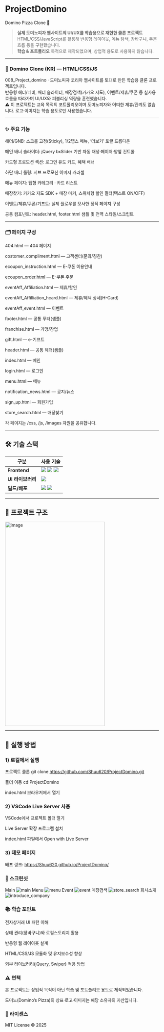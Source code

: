 # ProjectDomino
Domino Pizza Clone 🍕

> **실제 도미노피자 웹사이트의 UI/UX를 학습용으로 재현한 클론 프로젝트**  
> HTML/CSS/JavaScript를 활용해 반응형 레이아웃, 메뉴 탐색, 장바구니, 주문 흐름 등을 구현했습니다.  
> **학습 & 포트폴리오** 목적으로 제작되었으며, 상업적 용도로 사용하지 않습니다.

---

### 🍕 Domino Clone (KR) — HTML/CSS/JS

008_Project_domino · 도미노피자 코리아 웹사이트를 토대로 만든 학습용 클론 프로젝트입니다.<br>
반응형 헤더/네비, 배너 슬라이더, 매장검색(카카오 지도), 이벤트/제휴/쿠폰 등 실사용 흐름을 따라가며 UI/UX와 퍼블리싱 역량을 훈련했습니다.<br>
⚠️ 이 프로젝트는 교육 목적의 포트폴리오이며 도미노피자와 어떠한 제휴/관계도 없습니다. 로고·이미지는 학습 용도로만 사용했습니다.

---

### ✨ 주요 기능

헤더/GNB: 스크롤 고정(Sticky), 1/2뎁스 메뉴, ‘더보기’ 토글 드롭다운

메인 배너 슬라이더: jQuery bxSlider 기반 자동 재생·페이저·양옆 컨트롤

카드형 프로모션 섹션: 로그인 유도 카드, 혜택 배너

하단 배너 롤링: 서브 프로모션 이미지 캐러셀

메뉴 페이지: 탭형 카테고리 · 카드 리스트

매장찾기: 카카오 지도 SDK + 매장 마커, 스위치형 할인 필터(텍스트 ON/OFF)

이벤트/제휴/쿠폰/기프트: 실제 플로우를 모사한 정적 페이지 구성

공통 컴포넌트: header.html, footer.html 샘플 및 전역 스타일/스크립트

---

### 🗂️ 페이지 구성

404.html — 404 페이지

costomer_compliment.html — 고객센터(문의/칭찬)

ecoupon_instruction.html — E-쿠폰 이용안내

ecoupon_order.html — E-쿠폰 주문

eventAff_Affiliation.html — 제휴/할인

eventAff_Affilliation_hcard.html — 제휴/혜택 상세(H-Card)

eventAff_event.html — 이벤트

footer.html — 공통 푸터(샘플)

franchise.html — 가맹/창업

gift.html — e-기프트

header.html — 공통 헤더(샘플)

index.html — 메인

login.html — 로그인

menu.html — 메뉴

notification_news.html — 공지/뉴스

sign_up.html — 회원가입

store_search.html — 매장찾기

각 페이지는 /css, /js, /images 자원을 공유합니다.

---

## 🛠 기술 스택
| 구분        | 사용 기술 |
|-------------|-----------|
| **Frontend** | <img src="https://img.shields.io/badge/html5-E34F26?style=for-the-badge&logo=html5&logoColor=white"> <img src="https://img.shields.io/badge/css-1572B6?style=for-the-badge&logo=css3&logoColor=white"> <img src="https://img.shields.io/badge/javascript-F7DF1E?style=for-the-badge&logo=javascript&logoColor=black"> |
| **UI 라이브러리** | <img src="https://img.shields.io/badge/jquery-0769AD?style=for-the-badge&logo=jquery&logoColor=white"> |
| **빌드/배포** | <img src="https://img.shields.io/badge/github-181717?style=for-the-badge&logo=github&logoColor=white"> <img src="https://img.shields.io/badge/git-F05032?style=for-the-badge&logo=git&logoColor=white"> |

---

## 📂 프로젝트 구조
<img width="326" height="666" alt="image" src="https://github.com/user-attachments/assets/0047c73c-09c8-4039-bdc5-1c0d15594309" />

---

## 🚀 실행 방법

### 1) 로컬에서 실행
프로젝트 클론
git clone https://github.com/Shuu620/ProjectDomino.git

폴더 이동
cd ProjectDomino

index.html 브라우저에서 열기

### 2) VSCode Live Server 사용
VSCode에서 프로젝트 폴더 열기

Live Server 확장 프로그램 설치

index.html 파일에서 Open with Live Server

### 3) 데모 페이지
배포 링크: https://Shuu620.github.io/ProjectDomino/

### 📸 스크린샷
Main
![main](https://github.com/user-attachments/assets/3f76c541-4ec1-400e-8597-55674b14b948)
Menu
![menu](https://github.com/user-attachments/assets/de7b4d9f-d72b-47f1-9890-a413b825c367)
Event
![event](https://github.com/user-attachments/assets/3b103601-da31-4229-9565-b2c97b0b16d1)
매장검색
![store_search](https://github.com/user-attachments/assets/9b556706-6dfe-4092-ae86-17b71efe9e59)
회사소개
![introduce_company](https://github.com/user-attachments/assets/5a477077-ebe6-4c21-85e4-6a9606537d64)

### 📚 학습 포인트
전자상거래 UI 패턴 이해

상태 관리(장바구니)와 로컬스토리지 활용

반응형 웹 레이아웃 설계

HTML/CSS/JS 모듈화 및 유지보수성 향상

외부 라이브러리(jQuery, Swiper) 적용 방법

### ⚠️ 면책
본 프로젝트는 상업적 목적이 아닌 학습 및 포트폴리오 용도로 제작되었습니다.

도미노(Domino’s Pizza)의 상표·로고·이미지는 해당 소유자의 자산입니다.

### 📌 라이센스
MIT License © 2025
